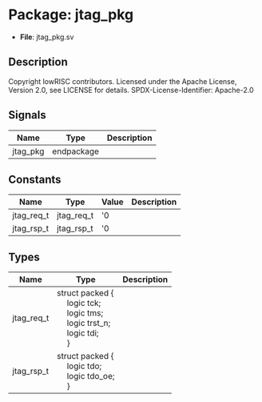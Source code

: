 # Package: jtag_pkg

- **File**: jtag_pkg.sv
## Description

 Copyright lowRISC contributors.
 Licensed under the Apache License, Version 2.0, see LICENSE for details.
 SPDX-License-Identifier: Apache-2.0



## Signals

| Name     | Type       | Description |
| -------- | ---------- | ----------- |
| jtag_pkg | endpackage |             |
## Constants

| Name       | Type       | Value | Description |
| ---------- | ---------- | ----- | ----------- |
| jtag_req_t | jtag_req_t | '0    |             |
| jtag_rsp_t | jtag_rsp_t | '0    |             |
## Types

| Name       | Type                                                                                                                                                                                                                                                                   | Description |
| ---------- | ---------------------------------------------------------------------------------------------------------------------------------------------------------------------------------------------------------------------------------------------------------------------- | ----------- |
| jtag_req_t | struct packed {<br><span style="padding-left:20px">     logic tck;<br><span style="padding-left:20px">     logic tms;<br><span style="padding-left:20px">     logic trst_n;<br><span style="padding-left:20px">     logic tdi;<br><span style="padding-left:20px">   } |             |
| jtag_rsp_t | struct packed {<br><span style="padding-left:20px">     logic tdo;<br><span style="padding-left:20px">     logic tdo_oe;<br><span style="padding-left:20px">   }                                                                                                       |             |
